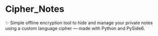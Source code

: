# Cipher_Notes
✨ Simple offline encryption tool to hide and manage your private notes using a custom language cipher — made with Python and PySide6.
